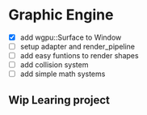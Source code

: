 # Graphic Engine
- [x] add wgpu::Surface to Window
- [ ] setup adapter and render_pipeline
- [ ] add easy funtions to render shapes
- [ ] add collision system
- [ ] add simple math systems
## Wip Learing project
